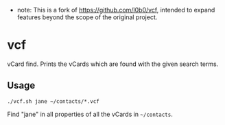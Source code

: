 - note: This is a fork of https://github.com/l0b0/vcf, intended to expand features beyond the scope of the original project.

vcf
===

vCard find. Prints the vCards which are found with the given search terms.

Usage
-----

    ./vcf.sh jane ~/contacts/*.vcf

Find "jane" in all properties of all the vCards in `~/contacts`.
